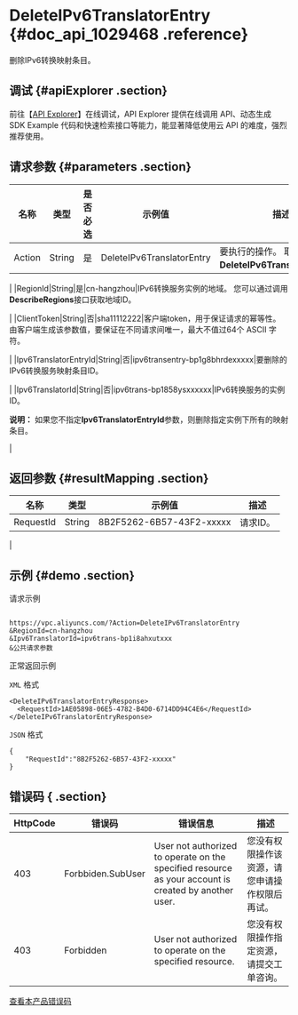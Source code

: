 # DeleteIPv6TranslatorEntry {#doc_api_1029468 .reference}

删除IPv6转换映射条目。

## 调试 {#apiExplorer .section}

前往【[API Explorer](https://api.aliyun.com/#product=Vpc&api=DeleteIPv6TranslatorEntry)】在线调试，API Explorer 提供在线调用 API、动态生成 SDK Example 代码和快速检索接口等能力，能显著降低使用云 API 的难度，强烈推荐使用。

## 请求参数 {#parameters .section}

|名称|类型|是否必选|示例值|描述|
|--|--|----|---|--|
|Action|String|是|DeleteIPv6TranslatorEntry|要执行的操作。 取值： **DeleteIPv6TranslatorEntry**。

 |
|RegionId|String|是|cn-hangzhou|IPv6转换服务实例的地域。 您可以通过调用**DescribeRegions**接口获取地域ID。

 |
|ClientToken|String|否|sha11112222|客户端token，用于保证请求的幂等性。 由客户端生成该参数值，要保证在不同请求间唯一，最大不值过64个 ASCII 字符。

 |
|Ipv6TranslatorEntryId|String|否|ipv6transentry-bp1g8bhrdexxxxx|要删除的IPv6转换服务映射条目ID。

 |
|Ipv6TranslatorId|String|否|ipv6trans-bp1858ysxxxxxx|IPv6转换服务的实例ID。

 **说明：** 如果您不指定**Ipv6TranslatorEntryId**参数，则删除指定实例下所有的映射条目。

 |

## 返回参数 {#resultMapping .section}

|名称|类型|示例值|描述|
|--|--|---|--|
|RequestId|String|8B2F5262-6B57-43F2-xxxxx|请求ID。

 |

## 示例 {#demo .section}

请求示例

``` {#request_demo}

https://vpc.aliyuncs.com/?Action=DeleteIPv6TranslatorEntry
&RegionId=cn-hangzhou
&Ipv6TranslatorId=ipv6trans-bp1i8ahxutxxx
&公共请求参数

```

正常返回示例

`XML` 格式

``` {#xml_return_success_demo}
<DeleteIPv6TranslatorEntryResponse>
  <RequestId>1AE05898-06E5-4782-B4D0-6714DD94C4E6</RequestId>
</DeleteIPv6TranslatorEntryResponse>

```

`JSON` 格式

``` {#json_return_success_demo}
{
	"RequestId":"8B2F5262-6B57-43F2-xxxxx"
}
```

## 错误码 { .section}

|HttpCode|错误码|错误信息|描述|
|--------|---|----|--|
|403|Forbbiden.SubUser|User not authorized to operate on the specified resource as your account is created by another user.|您没有权限操作该资源，请您申请操作权限后再试。|
|403|Forbidden|User not authorized to operate on the specified resource.|您没有权限操作指定资源，请提交工单咨询。|

[查看本产品错误码](https://error-center.aliyun.com/status/product/Vpc)


